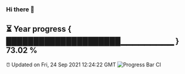### Hi there 👋
⏳ Year progress { █████████████████████▁▁▁▁▁▁▁▁▁ } 73.02 %
---
⏰ Updated on Fri, 24 Sep 2021 12:24:22 GMT
![Progress Bar CI](https://github.com/liununu/liununu/workflows/Progress%20Bar%20CI/badge.svg)
